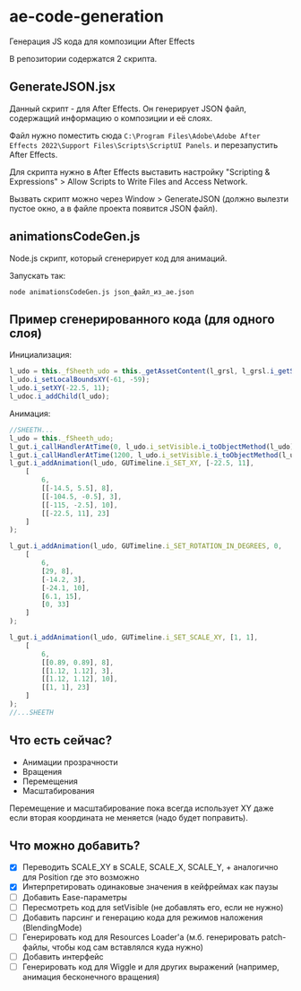 # ae-code-generation

Генерация JS кода для композиции After Effects 

В репозитории содержатся 2 скрипта.

## GenerateJSON.jsx

Данный скрипт - для After Effects. Он генерирует JSON файл, содержащий информацию
о композиции и её слоях.

Файл нужно поместить сюда `C:\Program Files\Adobe\Adobe After Effects 2022\Support Files\Scripts\ScriptUI Panels`.
и перезапустить After Effects. 

Для скрипта нужно в After Effects выставить настройку "Scripting & Expressions" > 
Allow Scripts to Write Files and Access Network.

Вызвать скрипт можно через Window > GenerateJSON (должно вылезти пустое окно, а в файле проекта
появится JSON файл).

## animationsCodeGen.js

Node.js скрипт, который сгенерирует код для анимаций.

Запускать так:

```
node animationsCodeGen.js json_файл_из_ae.json
```

## Пример сгенерированного кода (для одного слоя)

Инициализация:

```js
l_udo = this._fSheeth_udo = this._getAssetContent(l_grsl, l_grsl.i_getSheethImgURL());
l_udo.i_setLocalBoundsXY(-61, -59);
l_udo.i_setXY(-22.5, 11);
l_udoc.i_addChild(l_udo);
```

Анимация:

```js
//SHEETH...
l_udo = this._fSheeth_udo;
l_gut.i_callHandlerAtTime(0, l_udo.i_setVisible.i_toObjectMethod(l_udo), [true]);
l_gut.i_callHandlerAtTime(1200, l_udo.i_setVisible.i_toObjectMethod(l_udo), [false]);
l_gut.i_addAnimation(l_udo, GUTimeline.i_SET_XY, [-22.5, 11],
	[
		6,
		[[-14.5, 5.5], 8],
		[[-104.5, -0.5], 3],
		[[-115, -2.5], 10],
		[[-22.5, 11], 23]
	]
);

l_gut.i_addAnimation(l_udo, GUTimeline.i_SET_ROTATION_IN_DEGREES, 0,
	[
		6,
		[29, 8],
		[-14.2, 3],
		[-24.1, 10],
		[6.1, 15],
		[0, 33]
	]
);

l_gut.i_addAnimation(l_udo, GUTimeline.i_SET_SCALE_XY, [1, 1],
	[
		6,
		[[0.89, 0.89], 8],
		[[1.12, 1.12], 3],
		[[1.12, 1.12], 10],
		[[1, 1], 23]
	]
);
//...SHEETH
```

## Что есть сейчас?

* Анимации прозрачности
* Вращения
* Перемещения
* Масштабирования

Перемещение и масштабирование пока всегда использует XY даже если вторая координата
не меняется (надо будет поправить).

## Что можно добавить?

- [x] Переводить SCALE_XY в SCALE, SCALE_X, SCALE_Y, + аналогично для Position где это возможно
- [x] Интерпретировать одинаковые значения в кейфреймах как паузы
- [ ] Добавить Ease-параметры
- [ ] Пересмотреть код для setVisible (не добавлять его, если не нужно)
- [ ] Добавить парсинг и генерацию кода для режимов наложения (BlendingMode)
- [ ] Генерировать код для Resources Loader'a (м.б. генерировать patch-файлы, чтобы код сам вставлялся куда нужно)
- [ ] Добавить интерфейс
- [ ] Генерировать код для Wiggle и для других выражений (например, анимация бесконечного вращения)
